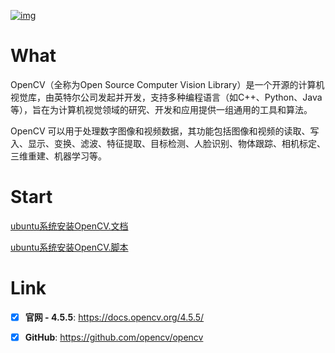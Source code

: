 [![img](https://img.shields.io/badge/opencv-blue)](https://docs.opencv.org/) 

# What
OpenCV（全称为Open Source Computer Vision Library）是一个开源的计算机视觉库，由英特尔公司发起并开发，支持多种编程语言（如C++、Python、Java等），旨在为计算机视觉领域的研究、开发和应用提供一组通用的工具和算法。

OpenCV 可以用于处理数字图像和视频数据，其功能包括图像和视频的读取、写入、显示、变换、滤波、特征提取、目标检测、人脸识别、物体跟踪、相机标定、三维重建、机器学习等。

# Start

[ubuntu系统安装OpenCV.文档](./source/install.md) 

[ubuntu系统安装OpenCV.脚本](./source/install.sh) 

# Link
- [x] **官网 - 4.5.5**: https://docs.opencv.org/4.5.5/  

- [x] **GitHub**: https://github.com/opencv/opencv 
